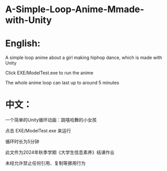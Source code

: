 # A-Simple-Loop-Anime-Mmade-with-Unity

# English:
A simple loop anime about a girl making hiphop dance, which is made with Unity  

Click EXE/ModelTest.exe to run the anime  

The whole anime loop can last up to around 5 minutes  


# 中文：
一个简单的Unity循环动画：跳嘻哈舞的小女孩  

点击 EXE/ModelTest.exe 来运行  

循环时长为5分钟  

此文件为2024年秋季学期《大学生信息素养》结课作业  

未经允许禁止任何引用、复制等挪用行为
